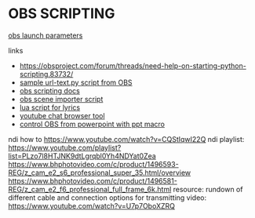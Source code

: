# OBS SCRIPTING
[obs launch parameters](https://obsproject.com/wiki/Launch-Parameters)



links
* https://obsproject.com/forum/threads/need-help-on-starting-python-scripting.83732/
* [sample url-text.py script from OBS](https://github.com/obsproject/obs-studio/blob/master/UI/frontend-plugins/frontend-tools/data/scripts/url-text.py)
* [obs scripting docs](https://obsproject.com/docs/scripting.html)
* [obs scene importer script](https://github.com/alexdean/obs_scene_importer/blob/master/scene-importer.py)
* [lua script for lyrics](https://obsproject.com/forum/resources/obs-lyrics.948/)
* [youtube chat browser tool](https://obsproject.com/forum/resources/youtube-chat-and-channel-updater.894/)
* [control OBS from powerpoint with ppt macro](https://obsproject.com/forum/resources/powerpoint-macro-for-controlling-obs.1061/)



ndi how to
https://www.youtube.com/watch?v=CQStIqwI22Q
ndi playlist: https://www.youtube.com/playlist?list=PLzo7l8HTJNK9dtLgrqbl0Yh4NDYat0Zea
https://www.bhphotovideo.com/c/product/1496593-REG/z_cam_e2_s6_professional_super_35.html/overview
https://www.bhphotovideo.com/c/product/1496581-REG/z_cam_e2_f6_professional_full_frame_6k.html
resource: rundown of different cable and connection options for transmitting video: https://www.youtube.com/watch?v=U7p7OboXZRQ


